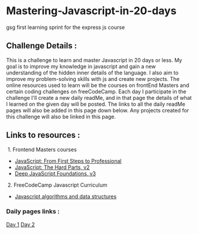 # Mastering-Javascript-in-20-days
gsg first learning sprint for the express js course

## Challenge Details :
This is a challenge to learn and master Javascript in 20 days or less. My goal is to improve my knowledge in javascript and gain a new understanding of the hidden inner details of the language. I also aim to improve my problem-solving skills with js and create new projects. The online resources used to learn will be the courses on frontEnd Masters and certain coding challenges on freeCodeCamp. Each day I participate in the challenge I'll create a new daily readMe,  and in that page the details of what I learned on the given day will be posted. The links to all the daily readMe pages will also be added in this page down below. Any projects created for this challenge will also be linked in this page.

## Links to resources :
&nbsp;1. Frontend Masters courses 
- [JavaScript: From First Steps to Professional](https://frontendmasters.com/courses/javascript-first-steps)
- [JavaScript: The Hard Parts, v2](https://frontendmasters.com/courses/javascript-hard-parts-v2/)
- [Deep JavaScript Foundations, v3](https://frontendmasters.com/courses/deep-javascript-v3/)

&nbsp;2. FreeCodeCamp Javascript Curriculum
- [Javascript algorithms and data structures ](https://www.freecodecamp.org/learn/javascript-algorithms-and-data-structures/#basic-javascript)



### Daily pages links : 

[Day 1](https://github.com/Isracoder/Mastering-Javascript-in-20-days/blob/main/day1.md#day-1-)
[Day 2](https://github.com/Isracoder/Mastering-Javascript-in-20-days/blob/main/day2.md#day-2--)
